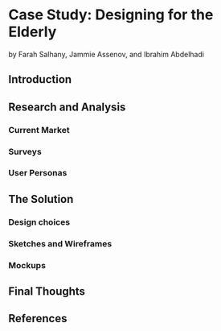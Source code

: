 # Case Study: Designing for the Elderly
by Farah Salhany, Jammie Assenov, and Ibrahim Abdelhadi

## Introduction

## Research and Analysis

  ### Current Market

  ### Surveys

  ### User Personas

## The Solution 

  ### Design choices

  ### Sketches and Wireframes

  ### Mockups

## Final Thoughts

## References
